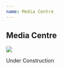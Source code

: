 ```yaml
---
name: Media Centre
---
```


## Media Centre

![](https://bwec-file.oss-cn-hongkong.aliyuncs.com/cms/media_centre.jpg)

Under Construction


